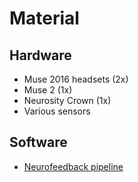 # Material

## Hardware
 * Muse 2016 headsets (2x)
 * Muse 2 (1x)
 * Neurosity Crown (1x)
 * Various sensors

## Software
 * [Neurofeedback pipeline](https://github.com/PhilippThoelke/neurofeedback)
 